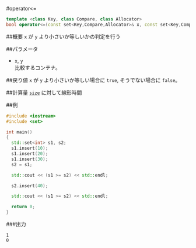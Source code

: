 #operator<=
```cpp
template <class Key, class Compare, class Allocator>
bool operator<=(const set<Key,Compare,Allocator>& x, const set<Key,Compare,Allocator>& y);
```

##概要
`x` が `y` より小さいか等しいかの判定を行う


##パラメータ
- `x`, `y`<br/>
比較するコンテナ。


##戻り値
`x` が `y` より小さいか等しい場合に `true`, そうでない場合に `false`。


##計算量
[`size`](./size.md) に対して線形時間


##例
```cpp
#include <iostream>
#include <set>

int main()
{
  std::set<int> s1, s2;
  s1.insert(10);
  s1.insert(20);
  s1.insert(30);
  s2 = s1;

  std::cout << (s1 >= s2) << std::endl;

  s2.insert(40);

  std::cout << (s1 >= s2) << std::endl;

  return 0;
}
```

###出力
```
1
0
```


